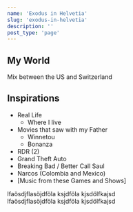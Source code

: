 ```yaml
---
name: 'Exodus in Helvetia'
slug: 'exodus-in-helvetia'
description: ''
post_type: 'page'
---
```


## My World

Mix between the US and Switzerland

## Inspirations

- Real Life
  - Where I live
- Movies that saw with my Father
  - Winnetou
  - Bonanza
- RDR (2)
- Grand Theft Auto
- Breaking Bad / Better Call Saul
- Narcos (Colombia and Mexico)
- [Music from these Games and Shows]

<div class="flex">

<div>
lfaösdjflasöjdföla ksjdföla kjsdölfkajsd
</div>
<div>
lfaösdjflasöjdföla ksjdföla kjsdölfkajsd
</div>

</div>